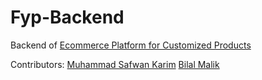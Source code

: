 # Fyp-Backend

Backend of [Ecommerce Platform for Customized Products](https://github.com/bilal42011/Ecommerce-Platform-For-Customized-Products)

Contributors: [Muhammad Safwan Karim](https://github.com/msafwankarim) [Bilal Malik](https://github.com/bilal42011)
